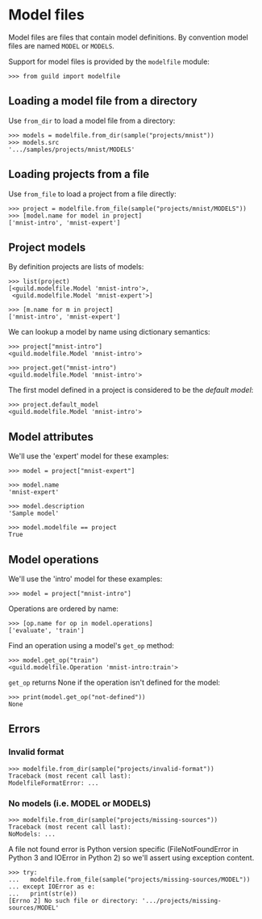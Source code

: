 # Model files

Model files are files that contain model definitions. By convention
model files are named `MODEL` or `MODELS`.

Support for model files is provided by the `modelfile` module:

    >>> from guild import modelfile

## Loading a model file from a directory

Use `from_dir` to load a model file from a directory:

    >>> models = modelfile.from_dir(sample("projects/mnist"))
    >>> models.src
    '.../samples/projects/mnist/MODELS'

## Loading projects from a file

Use `from_file` to load a project from a file directly:

    >>> project = modelfile.from_file(sample("projects/mnist/MODELS"))
    >>> [model.name for model in project]
    ['mnist-intro', 'mnist-expert']

## Project models

By definition projects are lists of models:

    >>> list(project)
    [<guild.modelfile.Model 'mnist-intro'>,
     <guild.modelfile.Model 'mnist-expert'>]

    >>> [m.name for m in project]
    ['mnist-intro', 'mnist-expert']

We can lookup a model by name using dictionary semantics:

    >>> project["mnist-intro"]
    <guild.modelfile.Model 'mnist-intro'>

    >>> project.get("mnist-intro")
    <guild.modelfile.Model 'mnist-intro'>

The first model defined in a project is considered to be the *default
model*:

    >>> project.default_model
    <guild.modelfile.Model 'mnist-intro'>

## Model attributes

We'll use the 'expert' model for these examples:

    >>> model = project["mnist-expert"]

    >>> model.name
    'mnist-expert'

    >>> model.description
    'Sample model'

    >>> model.modelfile == project
    True

## Model operations

We'll use the 'intro' model for these examples:

    >>> model = project["mnist-intro"]

Operations are ordered by name:

    >>> [op.name for op in model.operations]
    ['evaluate', 'train']

Find an operation using a model's `get_op` method:

    >>> model.get_op("train")
    <guild.modelfile.Operation 'mnist-intro:train'>

`get_op` returns None if the operation isn't defined for the model:

    >>> print(model.get_op("not-defined"))
    None

## Errors

### Invalid format

    >>> modelfile.from_dir(sample("projects/invalid-format"))
    Traceback (most recent call last):
    ModelfileFormatError: ...

### No models (i.e. MODEL or MODELS)

    >>> modelfile.from_dir(sample("projects/missing-sources"))
    Traceback (most recent call last):
    NoModels: ...

A file not found error is Python version specific (FileNotFoundError
in Python 3 and IOError in Python 2) so we'll assert using exception
content.

    >>> try:
    ...   modelfile.from_file(sample("projects/missing-sources/MODEL"))
    ... except IOError as e:
    ...   print(str(e))
    [Errno 2] No such file or directory: '.../projects/missing-sources/MODEL'
